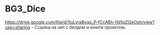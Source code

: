 # BG3_Dice

https://drive.google.com/file/d/1IuLyraByqs_P-fCcABh-l1d1qZI2eOsh/view?usp=sharing  -  Ссылка на зип с билдом и юнити проектом.
